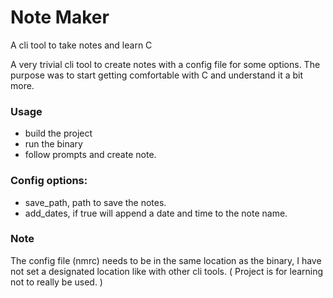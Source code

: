 # Note Maker
A cli tool to take notes and learn C

A very trivial cli tool to create notes with a config file for some options. The purpose was to start getting comfortable with C and understand it a bit more.

### Usage
- build the project
- run the binary
- follow prompts and create note.

### Config options:

- save_path, path to save the notes.
- add_dates, if true will append a date and time to the note name.


### Note

The config file (nmrc) needs to be in the same location as the binary, I have not set a designated location like with other cli tools. ( Project is for learning not to really be used. )

